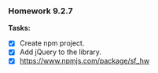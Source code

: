 ### Homework 9.2.7

**Tasks:**

- [x] Create npm project.
- [x] Add jQuery to the library.
- [x] https://www.npmjs.com/package/sf_hw